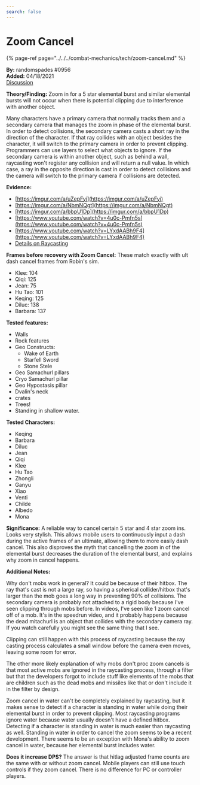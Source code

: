 ```yaml
---
search: false
---
```


# Zoom Cancel

{% page-ref page="../../../combat-mechanics/tech/zoom-cancel.md" %}

**By:** randomspades \#0956  
**Added:** 04/18/2021  
[Discussion](https://tickettool.xyz/direct?url=https://cdn.discordapp.com/attachments/815411615322341406/833576716701138984/transcript-elemental-burst-zoom-cancel.html)

**Theory/Finding:** Zoom in for a 5 star elemental burst and similar elemental bursts will not occur when there is potential clipping due to interference with another object.

Many characters have a primary camera that normally tracks them and a secondary camera that manages the zoom in phase of the elemental burst. In order to detect collisions, the secondary camera casts a short ray in the direction of the character. If that ray collides with an object besides the character, it will switch to the primary camera in order to prevent clipping. Programmers can use layers to select what objects to ignore. If the secondary camera is within another object, such as behind a wall, raycasting won't register any collision and will return a null value. In which case, a ray in the opposite direction is cast in order to detect collisions and the camera will switch to the primary camera if collisions are detected.

**Evidence:**

* [https://imgur.com/a/uZepFyj](https://imgur.com/a/uZepFyj)
* [https://imgur.com/a/NbmNQgt](https://imgur.com/a/NbmNQgt) 
* [https://imgur.com/a/bbpU1Dp](https://imgur.com/a/bbpU1Dp) 
* [https://www.youtube.com/watch?v=4u0c-Pmfn5s](https://www.youtube.com/watch?v=4u0c-Pmfn5s)
* [https://www.youtube.com/watch?v=LYxdAABh9F4](https://www.youtube.com/watch?v=LYxdAABh9F4)
* [Details on Raycasting](https://docs.unity3d.com/ScriptReference/Physics.Raycast.html)

**Frames before recovery with Zoom Cancel:** These match exactly with ult dash cancel frames from Robin's sim.

* Klee: 104
* Qiqi: 125
* Jean: 75
* Hu Tao: 101
* Keqing: 125
* Diluc: 138
* Barbara: 137

**Tested features:**

* Walls
* Rock features
* Geo Constructs: 
  * Wake of Earth
  * Starfell Sword
  * Stone Stele 
* Geo Samachurl pillars
* Cryo Samachurl pillar
* Geo Hypostasis pillar
* Dvalin's neck
* crates
* Trees!
* Standing in shallow water.

**Tested Characters:**

* Keqing
* Barbara
* Diluc
* Jean
* Qiqi
* Klee
* Hu Tao
* Zhongli
* Ganyu
* Xiao
* Venti
* Childe
* Albedo
* Mona

**Significance:** A reliable way to cancel certain 5 star and 4 star zoom ins. Looks very stylish. This allows mobile users to continuously input a dash during the active frames of an ultimate, allowing them to more easily dash cancel. This also disproves the myth that cancelling the zoom in of the elemental burst decreases the duration of the elemental burst, and explains why zoom in cancel happens.

**Additional Notes:**

Why don't mobs work in general? It could be because of their hitbox. The ray that's cast is not a large ray, so having a spherical collider/hitbox that's larger than the mob goes a long way in preventing 90% of collisions. The secondary camera is probably not attached to a rigid body because I've seen clipping through mobs before. In videos, I've seen like 1 zoom cancel off of a mob. It's in the speedrun video, and it probably happens because the dead mitachurl is an object that collides with the secondary camera ray. If you watch carefully you might see the same thing that I see.

Clipping can still happen with this process of raycasting because the ray casting process calculates a small window before the camera even moves, leaving some room for error.

The other more likely explanation of why mobs don't proc zoom cancels is that most active mobs are ignored in the raycasting process, through a filter but that the developers forgot to include stuff like elements of the mobs that are children such as the dead mobs and missiles like that or don't include it in the filter by design.

Zoom cancel in water can't be completely explained by raycasting, but it makes sense to detect if a character is standing in water while doing their elemental burst in order to prevent clipping. Most raycasting programs ignore water because water usually doesn't have a defined hitbox. Detecting if a character is standing in water is much easier than raycasting as well. Standing in water in order to cancel the zoom seems to be a recent development. There seems to be an exception with Mona's ability to zoom cancel in water, because her elemental burst includes water.

**Does it increase DPS?** The answer is that hitlag adjusted frame counts are the same with or without zoom cancel. Mobile players can still use touch controls if they zoom cancel. There is no difference for PC or controller players.

